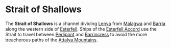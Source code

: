 # Strait of Shallows

The **Strait of Shallows** is a channel dividing [Lenya](../lenya/lenya.md) from [Malagwa](../malagwa.md) and [Barria](../barria.md) along the western side of [Esterfell](../esterfell.md). Ships of the [Esterfell Accord](../../../societies/esterfell-accord/esterfell-accord.md) use the Strait to travel between [Perlipont](../../../societies/esterfell-accord/perlipont.md) and [Barrincress](../../../societies/esterfell-accord/barrincress.md) to avoid the more treacherous paths of the [Attalya Mountains](../lenya/attalya-mountains/attalya-mountains.md).
